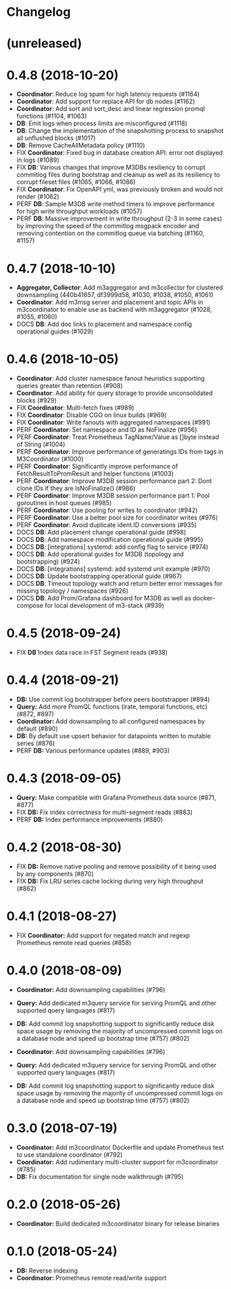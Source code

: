 Changelog
=========
# (unreleased)

# 0.4.8 (2018-10-20)

- **Coordinator**: Reduce log spam for high latency requests (#1164)
- **Coordinator**: Add support for replace API for db nodes (#1162)
- **Coordinator**: Add sort and sort_desc and linear regression promql functions (#1104, #1063)
- **DB**: Emit logs when process limits are misconfigured (#1118)
- **DB**: Change the implementation of the snapshotting process to snapshot all unflushed blocks (#1017)
- **DB**: Remove CacheAllMetadata policy (#1110)
- FIX **Coordinator**: Fixed bug in database creation API: error not displayed in logs (#1089)
- FIX **DB**: Various changes that improve M3DBs resiliency to corrupt commitlog files during bootstrap and cleanup as well as its resiliency to corrupt fileset files (#1065, #1066, #1086)
- FIX **Coordinator**: Fix OpenAPI yml, was previously broken and would not render (#1062)
- PERF **DB**: Sample M3DB write method timers to improve performance for high write throughput workloads (#1057)
- PERF **DB**: Massive improvement in write throughput (2-3 in some cases) by improving the speed of the commitlog msgpack encoder and removing contention on the commitlog queue via batching (#1160, #1157)

# 0.4.7 (2018-10-10)

- **Aggregator, Collector**:  Add m3aggregator and m3collector for clustered downsampling (440b41657, df3999d58, #1030, #1038, #1050, #1061)
- **Coordinator**: Add m3msg server and placement and topic APIs in m3coordinator to enable use as backend with m3aggregator (#1028, #1055, #1060)
- DOCS **DB**: Add doc links to placement and namespace config operational guides (#1029)

# 0.4.6 (2018-10-05)

- **Coordinator**: Add cluster namespace fanout heuristics supporting queries greater than retention (#908)
- **Coordinator**: Add ability for query storage to provide unconsolidated blocks (#929)
- FIX **Coordinator**: Multi-fetch fixes (#989)
- FIX **Coordinator**: Disable CGO on linux builds (#969)
- FIX **Coordinator**: Write fanouts with aggregated namespaces (#991)
- PERF **Coordinator**: Set namespace and ID as NoFinalize (#956)
- PERF **Coordinator**: Treat Prometheus TagName/Value as []byte instead of String (#1004)
- PERF **Coordinator**: Improve performance of generatings IDs from tags in M3Coordinator (#1000)
- PERF **Coordinator**: Significantly improve performance of FetchResultToPromResult and helper functions (#1003)
- PERF **Coordinator**: Improve M3DB session performance part 2: Dont clone IDs if they are IsNoFinalize() (#986)
- PERF **Coordinator**: Improve M3DB session performance part 1: Pool goroutines in host queues (#985)
- PERF **Coordinator**: Use pooling for writes to coordinator (#942)
- PERF **Coordinator**: Use a better pool size for coordinator writes (#976)
- PERF **Coordinator**: Avoid duplicate ident.ID conversions (#935)
- DOCS **DB**: Add placement change operational guide (#998)
- DOCS **DB**: Add namespace modification operational guide (#995)
- DOCS **DB**: [integrations] systemd: add config flag to service (#974)
- DOCS **DB**: Add operational guides for M3DB (topology and bootstrapping) (#924)
- DOCS **DB**: [integrations] systemd: add systemd unit example (#970)
- DOCS **DB**: Update bootstrapping operational guide (#967)
- DOCS **DB**: Timeout topology watch and return better error messages for missing topology / namespaces (#926)
- DOCS **DB**: Add Prom/Grafana dashboard for M3DB as well as docker-compose for local development of m3-stack (#939)

# 0.4.5 (2018-09-24)

- FIX **DB** Index data race in FST Segment reads (#938)

# 0.4.4 (2018-09-21)

- **DB:** Use commit log bootstrapper before peers bootstrapper (#894)
- **Query:** Add more PromQL functions (irate, temporal functions, etc) (#872, #897)
- **Coordinator:** Add downsampling to all configured namespaces by default (#890)
- **DB:** By default use upsert behavior for datapoints written to mutable series (#876)
- PERF **DB:** Various performance updates (#889, #903)

# 0.4.3 (2018-09-05)

- **Query:** Make compatible with Grafana Prometheus data source (#871, #877)
- FIX **DB:** Fix index correctness for multi-segment reads (#883)
- PERF **DB:** Index performance improvements (#880)

# 0.4.2 (2018-08-30)

- FIX **DB:** Remove native pooling and remove possibility of it being used by any components (#870)
- FIX **DB:** Fix LRU series cache locking during very high throughput (#862)

# 0.4.1 (2018-08-27)

- FIX **Coordinator:** Add support for negated match and regexp Prometheus remote read queries (#858)

# 0.4.0 (2018-08-09)

- **Coordinator:** Add downsampling capabilities (#796)
- **Query:** Add dedicated m3query service for serving PromQL and other supported query languages (#817)
- **DB:** Add commit log snapshotting support to significantly reduce disk space usage by removing the majority of uncompressed commit logs on a database node and speed up bootstrap time (#757) (#802)

- **Coordinator:** Add downsampling capabilities (#796)
- **Query:** Add dedicated m3query service for serving PromQL and other supported query languages (#817)
- **DB:** Add commit log snapshotting support to significantly reduce disk space usage by removing the majority of uncompressed commit logs on a database node and speed up bootstrap time (#757) (#802)

# 0.3.0 (2018-07-19)

- **Coordinator:** Add m3coordinator Dockerfile and update Prometheus test to use standalone coordinator (#792)
- **Coordinator:** Add rudimentary multi-cluster support for m3coordinator (#785)
- **DB:** Fix documentation for single node walkthrough (#795)

# 0.2.0 (2018-05-26)

- **Coordinator:** Build dedicated m3coordinator binary for release binaries

# 0.1.0 (2018-05-24)

- **DB:** Reverse indexing
- **Coordinator:** Prometheus remote read/write support
